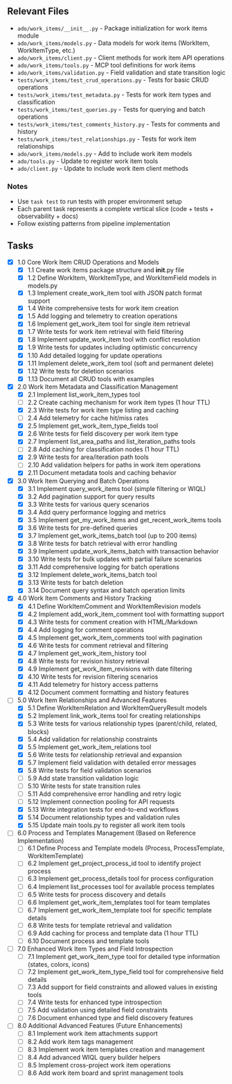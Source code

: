 ## Relevant Files

- `ado/work_items/__init__.py` - Package initialization for work items module
- `ado/work_items/models.py` - Data models for work items (WorkItem, WorkItemType, etc.)
- `ado/work_items/client.py` - Client methods for work item API operations
- `ado/work_items/tools.py` - MCP tool definitions for work items
- `ado/work_items/validation.py` - Field validation and state transition logic
- `tests/work_items/test_crud_operations.py` - Tests for basic CRUD operations
- `tests/work_items/test_metadata.py` - Tests for work item types and classification
- `tests/work_items/test_queries.py` - Tests for querying and batch operations
- `tests/work_items/test_comments_history.py` - Tests for comments and history
- `tests/work_items/test_relationships.py` - Tests for work item relationships
- `ado/work_items/models.py` - Add to include work item models
- `ado/tools.py` - Update to register work item tools
- `ado/client.py` - Update to include work item client methods

### Notes

- Use `task test` to run tests with proper environment setup
- Each parent task represents a complete vertical slice (code + tests + observability + docs)
- Follow existing patterns from pipeline implementation

## Tasks

- [x] 1.0 Core Work Item CRUD Operations and Models
  - [x] 1.1 Create work items package structure and __init__.py file
  - [x] 1.2 Define WorkItem, WorkItemType, and WorkItemField models in models.py
  - [x] 1.3 Implement create_work_item tool with JSON patch format support
  - [x] 1.4 Write comprehensive tests for work item creation
  - [x] 1.5 Add logging and telemetry to creation operations
  - [x] 1.6 Implement get_work_item tool for single item retrieval
  - [x] 1.7 Write tests for work item retrieval with field filtering
  - [x] 1.8 Implement update_work_item tool with conflict resolution
  - [x] 1.9 Write tests for updates including optimistic concurrency
  - [x] 1.10 Add detailed logging for update operations
  - [x] 1.11 Implement delete_work_item tool (soft and permanent delete)
  - [x] 1.12 Write tests for deletion scenarios
  - [x] 1.13 Document all CRUD tools with examples

- [x] 2.0 Work Item Metadata and Classification Management
  - [x] 2.1 Implement list_work_item_types tool
  - [ ] 2.2 Create caching mechanism for work item types (1 hour TTL)
  - [x] 2.3 Write tests for work item type listing and caching
  - [ ] 2.4 Add telemetry for cache hit/miss rates
  - [x] 2.5 Implement get_work_item_type_fields tool
  - [x] 2.6 Write tests for field discovery per work item type
  - [x] 2.7 Implement list_area_paths and list_iteration_paths tools
  - [ ] 2.8 Add caching for classification nodes (1 hour TTL)
  - [x] 2.9 Write tests for area/iteration path tools
  - [ ] 2.10 Add validation helpers for paths in work item operations
  - [x] 2.11 Document metadata tools and caching behavior

- [x] 3.0 Work Item Querying and Batch Operations
  - [x] 3.1 Implement query_work_items tool (simple filtering or WIQL)
  - [x] 3.2 Add pagination support for query results
  - [x] 3.3 Write tests for various query scenarios
  - [x] 3.4 Add query performance logging and metrics
  - [x] 3.5 Implement get_my_work_items and get_recent_work_items tools
  - [x] 3.6 Write tests for pre-defined queries
  - [x] 3.7 Implement get_work_items_batch tool (up to 200 items)
  - [x] 3.8 Write tests for batch retrieval with error handling
  - [x] 3.9 Implement update_work_items_batch with transaction behavior
  - [x] 3.10 Write tests for bulk updates with partial failure scenarios
  - [x] 3.11 Add comprehensive logging for batch operations
  - [x] 3.12 Implement delete_work_items_batch tool
  - [x] 3.13 Write tests for batch deletion
  - [x] 3.14 Document query syntax and batch operation limits

- [x] 4.0 Work Item Comments and History Tracking
  - [x] 4.1 Define WorkItemComment and WorkItemRevision models
  - [x] 4.2 Implement add_work_item_comment tool with formatting support
  - [x] 4.3 Write tests for comment creation with HTML/Markdown
  - [x] 4.4 Add logging for comment operations
  - [x] 4.5 Implement get_work_item_comments tool with pagination
  - [x] 4.6 Write tests for comment retrieval and filtering
  - [x] 4.7 Implement get_work_item_history tool
  - [x] 4.8 Write tests for revision history retrieval
  - [x] 4.9 Implement get_work_item_revisions with date filtering
  - [x] 4.10 Write tests for revision filtering scenarios
  - [x] 4.11 Add telemetry for history access patterns
  - [x] 4.12 Document comment formatting and history features

- [ ] 5.0 Work Item Relationships and Advanced Features
  - [x] 5.1 Define WorkItemRelation and WorkItemQueryResult models
  - [x] 5.2 Implement link_work_items tool for creating relationships
  - [x] 5.3 Write tests for various relationship types (parent/child, related, blocks)
  - [x] 5.4 Add validation for relationship constraints
  - [x] 5.5 Implement get_work_item_relations tool
  - [x] 5.6 Write tests for relationship retrieval and expansion
  - [x] 5.7 Implement field validation with detailed error messages
  - [x] 5.8 Write tests for field validation scenarios
  - [ ] 5.9 Add state transition validation logic
  - [ ] 5.10 Write tests for state transition rules
  - [ ] 5.11 Add comprehensive error handling and retry logic
  - [ ] 5.12 Implement connection pooling for API requests
  - [x] 5.13 Write integration tests for end-to-end workflows
  - [x] 5.14 Document relationship types and validation rules
  - [x] 5.15 Update main tools.py to register all work item tools

- [ ] 6.0 Process and Templates Management (Based on Reference Implementation)
  - [ ] 6.1 Define Process and Template models (Process, ProcessTemplate, WorkItemTemplate)
  - [ ] 6.2 Implement get_project_process_id tool to identify project process
  - [ ] 6.3 Implement get_process_details tool for process configuration
  - [ ] 6.4 Implement list_processes tool for available process templates
  - [ ] 6.5 Write tests for process discovery and details
  - [ ] 6.6 Implement get_work_item_templates tool for team templates
  - [ ] 6.7 Implement get_work_item_template tool for specific template details
  - [ ] 6.8 Write tests for template retrieval and validation
  - [ ] 6.9 Add caching for process and template data (1 hour TTL)
  - [ ] 6.10 Document process and template tools

- [ ] 7.0 Enhanced Work Item Types and Field Introspection
  - [ ] 7.1 Implement get_work_item_type tool for detailed type information (states, colors, icons)
  - [ ] 7.2 Implement get_work_item_type_field tool for comprehensive field details
  - [ ] 7.3 Add support for field constraints and allowed values in existing tools
  - [ ] 7.4 Write tests for enhanced type introspection
  - [ ] 7.5 Add validation using detailed field constraints
  - [ ] 7.6 Document enhanced type and field discovery features

- [ ] 8.0 Additional Advanced Features (Future Enhancements)
  - [ ] 8.1 Implement work item attachments support
  - [ ] 8.2 Add work item tags management
  - [ ] 8.3 Implement work item templates creation and management
  - [ ] 8.4 Add advanced WIQL query builder helpers
  - [ ] 8.5 Implement cross-project work item operations
  - [ ] 8.6 Add work item board and sprint management tools